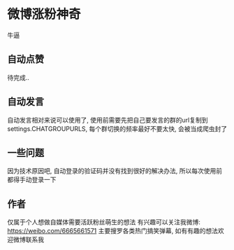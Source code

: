 微博涨粉神奇
===============
牛逼


自动点赞
----------------
待完成..


自动发言
----------------
自动发言相对来说可以使用了, 使用前需要先把自己要发言的群的url复制到settings.CHATGROUPURLS, 每个群切换的频率最好不要太快, 会被当成爬虫封了


一些问题
-----------------
因为技术原因吧, 自动登录的验证码并没有找到很好的解决办法, 所以每次使用前都得手动登录一下


作者
---------------
仅属于个人想做自媒体需要活跃粉丝萌生的想法
有兴趣可以关注我微博: https://weibo.com/6665661571
主要搜罗各类热门搞笑弹幕, 如有有趣的想法欢迎微博联系我
